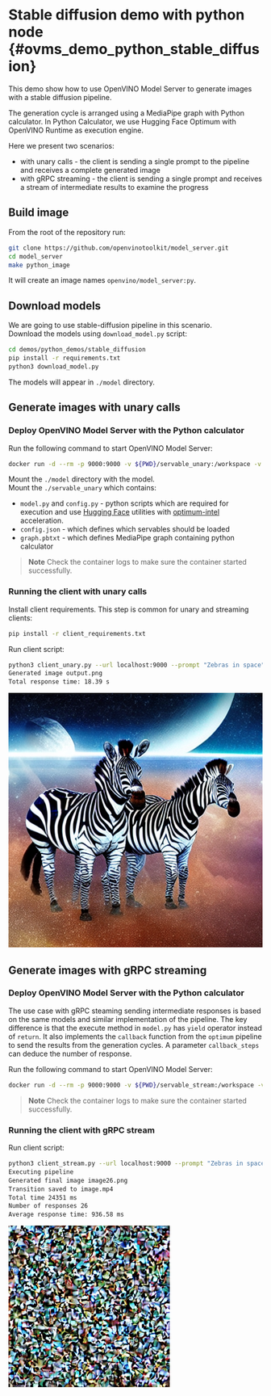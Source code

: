 # Stable diffusion demo with python node {#ovms_demo_python_stable_diffusion}

This demo show how to use OpenVINO Model Server to generate images with a stable diffusion pipeline.

The generation cycle is arranged using a MediaPipe graph with Python calculator. In Python Calculator, we use Hugging Face Optimum with OpenVINO Runtime as execution engine.

Here we present two scenarios:
- with unary calls - the client is sending a single prompt to the pipeline and receives a complete generated image
- with gRPC streaming - the client is sending a single prompt and receives a stream of intermediate results to examine the progress

## Build image

From the root of the repository run:

```bash
git clone https://github.com/openvinotoolkit/model_server.git
cd model_server
make python_image
```
It will create an image names `openvino/model_server:py`.

## Download models

We are going to use stable-diffusion pipeline in this scenario.  
Download the models using `download_model.py` script:

```bash
cd demos/python_demos/stable_diffusion
pip install -r requirements.txt
python3 download_model.py
```

The models will appear in `./model` directory.

## Generate images with unary calls

### Deploy OpenVINO Model Server with the Python calculator

Run the following command to start OpenVINO Model Server:

```bash
docker run -d --rm -p 9000:9000 -v ${PWD}/servable_unary:/workspace -v ${PWD}/model:/model/ openvino/model_server:py --config_path /workspace/config.json --port 9000
```

Mount the `./model` directory with the model.  
Mount the `./servable_unary` which contains:
- `model.py` and `config.py` - python scripts which are required for execution and use [Hugging Face](https://huggingface.co/) utilities with [optimum-intel](https://github.com/huggingface/optimum-intel) acceleration.
- `config.json` - which defines which servables should be loaded
- `graph.pbtxt` - which defines MediaPipe graph containing python calculator

> **Note** Check the container logs to make sure the container started successfully.

### Running the client with unary calls

Install client requirements. This step is common for unary and streaming clients:

```bash
pip install -r client_requirements.txt
```

Run client script:
```bash
python3 client_unary.py --url localhost:9000 --prompt "Zebras in space"
Generated image output.png
Total response time: 18.39 s
```
![image](output.png)


## Generate images with gRPC streaming

### Deploy OpenVINO Model Server with the Python calculator

The use case with gRPC steaming sending intermediate responses is based on the same models and 
similar implementation of the pipeline.
The key difference is that the execute method in `model.py` has `yield` operator instead of `return`.
It also implements the `callback` function from the `optimum` pipeline to send the results from the generation cycles. A parameter `callback_steps` can deduce the number of response.

Run the following command to start OpenVINO Model Server:

```bash
docker run -d --rm -p 9000:9000 -v ${PWD}/servable_stream:/workspace -v ${PWD}/model:/model/ openvino/model_server:py --config_path /workspace/config.json --port 9000
```
> **Note** Check the container logs to make sure the container started successfully.

### Running the client with gRPC stream

Run client script:
```bash
python3 client_stream.py --url localhost:9000 --prompt "Zebras in space"
Executing pipeline
Generated final image image26.png
Transition saved to image.mp4
Total time 24351 ms
Number of responses 26
Average response time: 936.58 ms
```

![video](image.gif)

